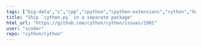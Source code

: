 ```yaml
---
tags: ["big-data","c","cpp","cpython","cpython-extensions","cython","help-wanted","performance","python"]
title: "Ship `cython.py` in a separate package"
html_url: "https://github.com/cython/cython/issues/1981"
user: "scoder"
repo: "cython/cython"
---
```


